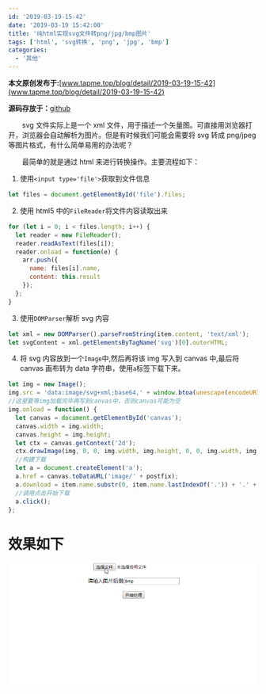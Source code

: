 ```yaml
---
id: '2019-03-19-15-42'
date: '2019-03-19 15:42:00'
title: '纯html实现svg文件转png/jpg/bmp图片'
tags: ['html', 'svg转换', 'png', 'jpg', 'bmp']
categories:
  - '其他'
---
```


**本文原创发布于:**[www.tapme.top/blog/detail/2019-03-19-15-42](www.tapme.top/blog/detail/2019-03-19-15-42)

**源码存放于：**[github](https://github.com/FleyX/demo-project/blob/master/%E6%9D%82%E9%A1%B9/1.svg%E8%BD%ACpng%E3%80%81jpg.html)

&emsp;&emsp;svg 文件实际上是一个 xml 文件，用于描述一个矢量图。可直接用浏览器打开，浏览器会自动解析为图片。但是有时候我们可能会需要将 svg 转成 png/jpeg 等图片格式，有什么简单易用的办法呢？

&emsp;&emsp;最简单的就是通过 html 来进行转换操作。主要流程如下：

1. 使用`<input type='file'>`获取到文件信息

```javascript
let files = document.getElementById('file').files;
```

<!-- more -->

2. 使用 html5 中的`FileReader`将文件内容读取出来

```javascript
for (let i = 0; i < files.length; i++) {
  let reader = new FileReader();
  reader.readAsText(files[i]);
  reader.onload = function(e) {
    arr.push({
      name: files[i].name,
      content: this.result
    });
  };
}
```

3. 使用`DOMParser`解析 svg 内容

```javascript
let xml = new DOMParser().parseFromString(item.content, 'text/xml');
let svgContent = xml.getElementsByTagName('svg')[0].outerHTML;
```

4. 将 svg 内容放到一个`Image`中,然后再将该 img 写入到 canvas 中,最后将 canvas 画布转为 data 字符串，使用`a`标签下载下来。

```javascript
let img = new Image();
img.src = 'data:image/svg+xml;base64,' + window.btoa(unescape(encodeURIComponent(svgContent)));
//这里要等img加载完毕再写到canvas中，否则canvas可能为空
img.onload = function() {
  let canvas = document.getElementById('canvas');
  canvas.width = img.width;
  canvas.height = img.height;
  let ctx = canvas.getContext('2d');
  ctx.drawImage(img, 0, 0, img.width, img.height, 0, 0, img.width, img.height);
  //构建下载
  let a = document.createElement('a');
  a.href = canvas.toDataURL('image/' + postfix);
  a.download = item.name.substr(0, item.name.lastIndexOf('.')) + '.' + postfix;
  //调用点击开始下载
  a.click();
};
```

# 效果如下

![svg转png](https://raw.githubusercontent.com/FleyX/files/master/blogImg/20190319161059.gif)

